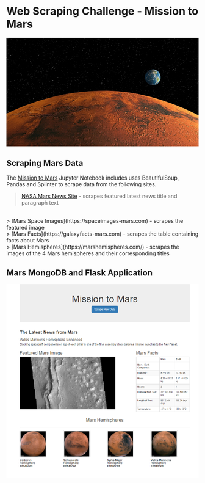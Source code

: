 # Web Scraping Challenge - Mission to Mars

![Mars](images\mars.jpg)

## Scraping Mars Data
The [Mission to Mars](Mission_to_Mars\mission_to_mars.ipynb) Jupyter Notebook includes uses BeautifulSoup, Pandas and Splinter to scrape data from the following sites.

> [NASA Mars News Site](https://redplanetscience.com/) - scrapes featured latest news title and paragraph text
<br/>
> [Mars Space Images](https://spaceimages-mars.com) - scrapes the featured image
<br/>
> [Mars Facts](https://galaxyfacts-mars.com) - scrapes the table containing facts about Mars
<br/>
> [Mars Hemispheres](https://marshemispheres.com/) - scrapes the images of the 4 Mars hemispheres and their corresponding titles

## Mars MongoDB and Flask Application


![Mission to Mars Application](images\Mission_to_Mars_fullscreen.PNG)